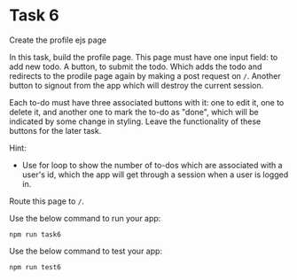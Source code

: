 # Task 6

Create the profile ejs page

In this task, build the profile page.
This page must have one input field: to add new todo.
A button, to submit the todo. Which adds the todo and redirects to the prodile page again by making a post request on `/`.
Another button to signout from the app which will destroy the current session.

Each to-do must have three associated buttons with it: one to edit it, one to delete it, and another one to mark the to-do as "done", which will be indicated by some change in styling. Leave the functionality of these buttons for the later task.

Hint:

- Use for loop to show the number of to-dos which are associated with a user's id, which the app will get through a session when a user is logged in.

Route this page to `/`.

Use the below command to run your app:

```
npm run task6
```

Use the below command to test your app:

```
npm run test6
```
